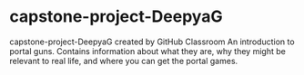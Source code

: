 # capstone-project-DeepyaG
capstone-project-DeepyaG created by GitHub Classroom
An introduction to portal guns. Contains information about what they are, why they might be relevant to real life, and where you can get the portal games.
